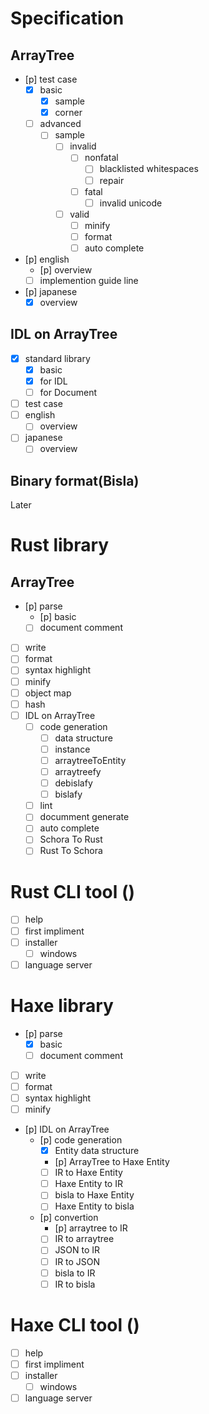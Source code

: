 # Specification
## ArrayTree
- [p] test case
    - [x] basic
        - [x] sample
        - [x] corner
    - [ ] advanced
        - [ ] sample
            - [ ] invalid
                - [ ] nonfatal
                    - [ ] blacklisted whitespaces
                    - [ ] repair
                - [ ] fatal
                    - [ ] invalid unicode
            - [ ] valid
                - [ ] minify
                - [ ] format
                - [ ] auto complete
- [p] english
    - [p] overview
    - [ ] implemention guide line
- [p] japanese
    - [x] overview

## IDL on ArrayTree 
- [x] standard library
    - [x] basic
    - [x] for IDL
    - [ ] for Document
- [ ] test case
- [ ] english
    - [ ] overview
- [ ] japanese
    - [ ] overview

## Binary format(Bisla)
Later

# Rust library
## ArrayTree
- [p] parse
    - [p] basic
    - [ ] document comment
- [ ] write
- [ ] format
- [ ] syntax highlight
- [ ] minify
- [ ] object map
- [ ] hash
- [ ] IDL on ArrayTree
    - [ ] code generation 
        - [ ] data structure
        - [ ] instance
        - [ ] arraytreeToEntity
        - [ ] arraytreefy
        - [ ] debislafy
        - [ ] bislafy
    - [ ] lint
    - [ ] documment generate
    - [ ] auto complete
    - [ ] Schora To Rust
    - [ ] Rust To Schora

# Rust CLI tool ()
- [ ] help
- [ ] first impliment
- [ ] installer
    - [ ] windows 
- [ ] language server

# Haxe library
- [p] parse
    - [x] basic
    - [ ] document comment
- [ ] write
- [ ] format
- [ ] syntax highlight
- [ ] minify
- [p] IDL on ArrayTree
    - [p] code generation 
        - [x] Entity data structure
        - [p] ArrayTree to Haxe Entity
        - [ ] IR to Haxe Entity
        - [ ] Haxe Entity to IR
        - [ ] bisla to Haxe Entity
        - [ ] Haxe Entity to bisla
    - [p] convertion
        - [p] arraytree to IR
        - [ ] IR to arraytree
        - [ ] JSON to IR
        - [ ] IR to JSON
        - [ ] bisla to IR
        - [ ] IR to bisla

# Haxe CLI tool ()
- [ ] help
- [ ] first impliment
- [ ] installer
    - [ ] windows 
- [ ] language server
